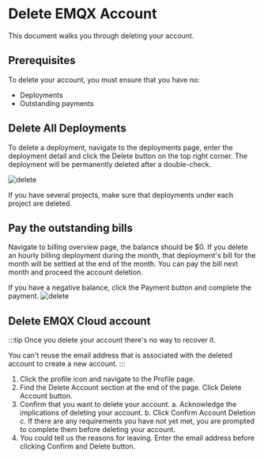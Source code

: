 # Delete EMQX Account

This document walks you through deleting your account.

## Prerequisites

To delete your account, you must ensure that you have no:

- Deployments
- Outstanding payments

## Delete All Deployments

To delete a deployment, navigate to the deployments page, enter the deployment detail and click the Delete button on the top right corner. The deployment will be permanently deleted after a double-check.

![delete](./_assets/delete_01.png)

If you have several projects, make sure that deployments under each project are deleted.

## Pay the outstanding bills

Navigate to billing overview page, the balance should be $0. If you delete an hourly billing deployment during the month, that deployment's bill for the month will be settled at the end of the month. You can pay the bill next month and proceed the account deletion.

If you have a negative balance, click the Payment button and complete the payment.
![delete](./_assets/delete_02.png)

## Delete EMQX Cloud account

:::tip
Once you delete your account there's no way to recover it.

You can't reuse the email address that is associated with the deleted account to create a new account.
:::

1. Click the profile icon and navigate to the Profile page.
2. Find the Delete Account section at the end of the page. Click Delete Account button.
3. Confirm that you want to delete your account.
   a. Acknowledge the implications of deleting your account.
   b. Click Confirm Account Deletion
   c. If there are any requirements you have not yet met, you are prompted to complete them before deleting your account.
4. You could tell us the reasons for leaving. Enter the email address before clicking Confirm and Delete button.
